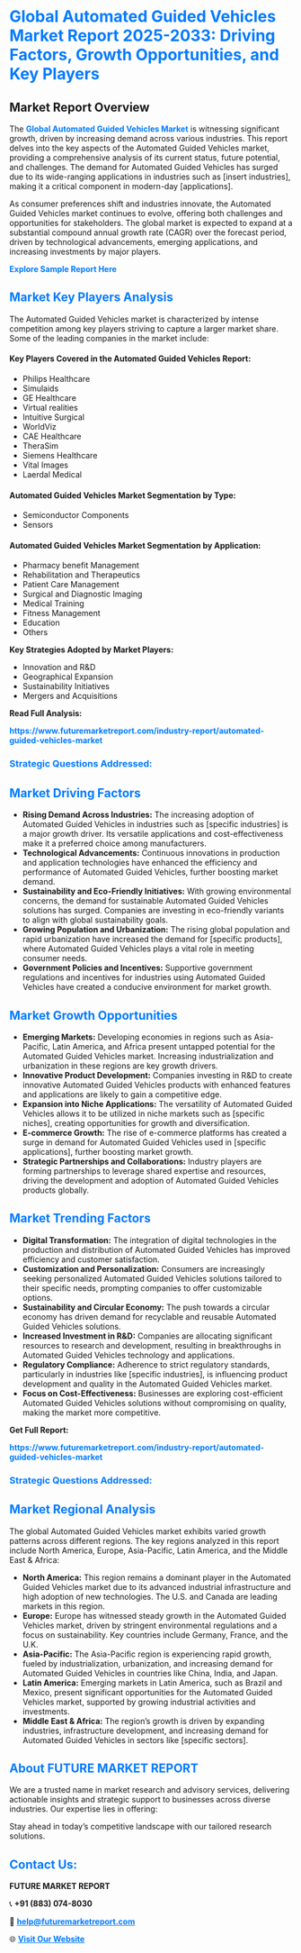 <h1 style="color: #007BFF;">Global Automated Guided Vehicles Market Report 2025-2033: Driving Factors, Growth Opportunities, and Key Players</h1>

<section id="overview">
<h2>Market Report Overview</h2>
<p>The <a href="https://www.futuremarketreport.com/industry-report/automated-guided-vehicles-market" style="color: #007BFF; text-decoration: none;"><strong>Global Automated Guided Vehicles Market</strong></a> is witnessing significant growth, driven by increasing demand across various industries. This report delves into the key aspects of the Automated Guided Vehicles market, providing a comprehensive analysis of its current status, future potential, and challenges. The demand for Automated Guided Vehicles has surged due to its wide-ranging applications in industries such as [insert industries], making it a critical component in modern-day [applications].</p>
<p>As consumer preferences shift and industries innovate, the Automated Guided Vehicles market continues to evolve, offering both challenges and opportunities for stakeholders. The global market is expected to expand at a substantial compound annual growth rate (CAGR) over the forecast period, driven by technological advancements, emerging applications, and increasing investments by major players.</p>
</section>

<section id="overview">
<p><a href="https://www.futuremarketreport.com/request-sample/reportId=35858" style="color: #007BFF; text-decoration: none;"><strong>Explore Sample Report Here</strong></a></p>
</section>

<section id="key-players">
<h2 style="color: #007BFF;">Market Key Players Analysis</h2>
<p>The Automated Guided Vehicles market is characterized by intense competition among key players striving to capture a larger market share. Some of the leading companies in the market include:</p>
<h4>Key Players Covered in the Automated Guided Vehicles Report:</h4>
<ul><li>Philips Healthcare</li><li>Simulaids</li><li>GE Healthcare</li><li>Virtual realities</li><li>Intuitive Surgical</li><li>WorldViz</li><li>CAE Healthcare</li><li>TheraSim</li><li>Siemens Healthcare</li><li>Vital Images</li><li>Laerdal Medical</li></ul>
<h4>Automated Guided Vehicles Market Segmentation by Type:</h4>
<ul><li>Semiconductor Components</li><li>Sensors</li></ul>

<h4>Automated Guided Vehicles Market Segmentation by Application:</h4>
<ul><li>Pharmacy benefit Management</li><li>Rehabilitation and Therapeutics</li><li>Patient Care Management</li><li>Surgical and Diagnostic Imaging</li><li>Medical Training</li><li>Fitness Management</li><li>Education</li><li>Others</li></ul>
<p><strong>Key Strategies Adopted by Market Players:</strong></p>
<ul>
<li>Innovation and R&D</li>
<li>Geographical Expansion</li>
<li>Sustainability Initiatives</li>
<li>Mergers and Acquisitions</li>
</ul>
</section>

<section>
<p><strong>Read Full Analysis: </strong></p><a href="https://www.futuremarketreport.com/industry-report/automated-guided-vehicles-market" style="color: #007BFF; text-decoration: none;"><strong>https://www.futuremarketreport.com/industry-report/automated-guided-vehicles-market</strong></a>
<h3 style="color: #007BFF;">Strategic Questions Addressed:</h3>
</section>

<section id="driving-factors">
<h2 style="color: #007BFF;">Market Driving Factors</h2>
<ul>
<li><strong>Rising Demand Across Industries:</strong> The increasing adoption of Automated Guided Vehicles in industries such as [specific industries] is a major growth driver. Its versatile applications and cost-effectiveness make it a preferred choice among manufacturers.</li>
<li><strong>Technological Advancements:</strong> Continuous innovations in production and application technologies have enhanced the efficiency and performance of Automated Guided Vehicles, further boosting market demand.</li>
<li><strong>Sustainability and Eco-Friendly Initiatives:</strong> With growing environmental concerns, the demand for sustainable Automated Guided Vehicles solutions has surged. Companies are investing in eco-friendly variants to align with global sustainability goals.</li>
<li><strong>Growing Population and Urbanization:</strong> The rising global population and rapid urbanization have increased the demand for [specific products], where Automated Guided Vehicles plays a vital role in meeting consumer needs.</li>
<li><strong>Government Policies and Incentives:</strong> Supportive government regulations and incentives for industries using Automated Guided Vehicles have created a conducive environment for market growth.</li>
</ul>
</section>

<section id="growth-opportunities">
<h2 style="color: #007BFF;">Market Growth Opportunities</h2>
<ul>
<li><strong>Emerging Markets:</strong> Developing economies in regions such as Asia-Pacific, Latin America, and Africa present untapped potential for the Automated Guided Vehicles market. Increasing industrialization and urbanization in these regions are key growth drivers.</li>
<li><strong>Innovative Product Development:</strong> Companies investing in R&D to create innovative Automated Guided Vehicles products with enhanced features and applications are likely to gain a competitive edge.</li>
<li><strong>Expansion into Niche Applications:</strong> The versatility of Automated Guided Vehicles allows it to be utilized in niche markets such as [specific niches], creating opportunities for growth and diversification.</li>
<li><strong>E-commerce Growth:</strong> The rise of e-commerce platforms has created a surge in demand for Automated Guided Vehicles used in [specific applications], further boosting market growth.</li>
<li><strong>Strategic Partnerships and Collaborations:</strong> Industry players are forming partnerships to leverage shared expertise and resources, driving the development and adoption of Automated Guided Vehicles products globally.</li>
</ul>
</section>

<section id="trending-factors">
<h2 style="color: #007BFF;">Market Trending Factors</h2>
<ul>
<li><strong>Digital Transformation:</strong> The integration of digital technologies in the production and distribution of Automated Guided Vehicles has improved efficiency and customer satisfaction.</li>
<li><strong>Customization and Personalization:</strong> Consumers are increasingly seeking personalized Automated Guided Vehicles solutions tailored to their specific needs, prompting companies to offer customizable options.</li>
<li><strong>Sustainability and Circular Economy:</strong> The push towards a circular economy has driven demand for recyclable and reusable Automated Guided Vehicles solutions.</li>
<li><strong>Increased Investment in R&D:</strong> Companies are allocating significant resources to research and development, resulting in breakthroughs in Automated Guided Vehicles technology and applications.</li>
<li><strong>Regulatory Compliance:</strong> Adherence to strict regulatory standards, particularly in industries like [specific industries], is influencing product development and quality in the Automated Guided Vehicles market.</li>
<li><strong>Focus on Cost-Effectiveness:</strong> Businesses are exploring cost-efficient Automated Guided Vehicles solutions without compromising on quality, making the market more competitive.</li>
</ul>
</section>

<section>
<p><strong>Get Full Report: </strong></p><a href="https://www.futuremarketreport.com/industry-report/automated-guided-vehicles-market" style="color: #007BFF; text-decoration: none;"><strong>https://www.futuremarketreport.com/industry-report/automated-guided-vehicles-market</strong></a>
<h3 style="color: #007BFF;">Strategic Questions Addressed:</h3>
</section>


<section id="regional-analysis">
<h2 style="color: #007BFF;">Market Regional Analysis</h2>
<p>The global Automated Guided Vehicles market exhibits varied growth patterns across different regions. The key regions analyzed in this report include North America, Europe, Asia-Pacific, Latin America, and the Middle East & Africa:</p>
<ul>
<li><strong>North America:</strong> This region remains a dominant player in the Automated Guided Vehicles market due to its advanced industrial infrastructure and high adoption of new technologies. The U.S. and Canada are leading markets in this region.</li>
<li><strong>Europe:</strong> Europe has witnessed steady growth in the Automated Guided Vehicles market, driven by stringent environmental regulations and a focus on sustainability. Key countries include Germany, France, and the U.K.</li>
<li><strong>Asia-Pacific:</strong> The Asia-Pacific region is experiencing rapid growth, fueled by industrialization, urbanization, and increasing demand for Automated Guided Vehicles in countries like China, India, and Japan.</li>
<li><strong>Latin America:</strong> Emerging markets in Latin America, such as Brazil and Mexico, present significant opportunities for the Automated Guided Vehicles market, supported by growing industrial activities and investments.</li>
<li><strong>Middle East & Africa:</strong> The region’s growth is driven by expanding industries, infrastructure development, and increasing demand for Automated Guided Vehicles in sectors like [specific sectors].</li>
</ul>
</section>

<footer>
<h2 style="color: #007BFF;">About FUTURE MARKET REPORT</h2>
<p>We are a trusted name in market research and advisory services, delivering actionable insights and strategic support to businesses across diverse industries. Our expertise lies in offering:</p>

<p>Stay ahead in today’s competitive landscape with our tailored research solutions.</p>

<h2 style="color: #007BFF;">Contact Us:</h2>
<p><strong>FUTURE MARKET REPORT</strong></p>
<p>📞 <strong>+91 (883) 074-8030</strong></p>
<p>📧 <strong><a href="mailto:help@futuremarketreport.com" style="color: #007BFF;">help@futuremarketreport.com</a></strong></p>
<p>🌐 <strong><a href="https://www.futuremarketreport.com/" style="color: #007BFF;">Visit Our Website</a></strong></p>
</footer>